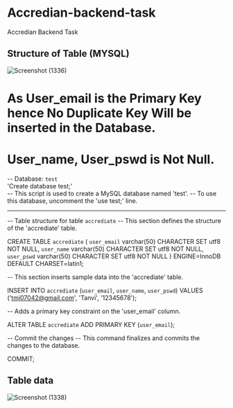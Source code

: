 # Accredian-backend-task
Accredian Backend Task


## Structure of Table (MYSQL)
![Screenshot (1336)](https://github.com/Tanvi-Jain01/Accredian-backend-task/assets/123053700/d423c5f1-9040-4fe3-a142-7fe06a4ab2b0)

# As User_email is the Primary Key hence No Duplicate Key Will be inserted in the Database.
# User_name, User_pswd is Not Null.


-- Database: `test`  
'Create database test;'  
-- This script is used to create a MySQL database named 'test'.
-- To use this database, uncomment the 'use test;' line.

-- --------------------------------------------------------

-- Table structure for table `accrediate`
-- This section defines the structure of the 'accrediate' table.

CREATE TABLE `accrediate` (
  `user_email` varchar(50) CHARACTER SET utf8 NOT NULL,
  `user_name` varchar(50) CHARACTER SET utf8 NOT NULL,
  `user_pswd` varchar(50) CHARACTER SET utf8 NOT NULL
) ENGINE=InnoDB DEFAULT CHARSET=latin1;




-- This section inserts sample data into the 'accrediate' table.


INSERT INTO `accrediate` (`user_email`, `user_name`, `user_pswd`) VALUES
('tmj07042@gmail.com', 'Tanvi', '12345678');
  

-- Adds a primary key constraint on the 'user_email' column.

ALTER TABLE `accrediate`
  ADD PRIMARY KEY (`user_email`);

-- Commit the changes
-- This command finalizes and commits the changes to the database.

COMMIT;

## Table data
![Screenshot (1338)](https://github.com/Tanvi-Jain01/Accredian-backend-task/assets/123053700/dc7ebd7c-949e-4ae3-a971-f6ad1a7036ae)

